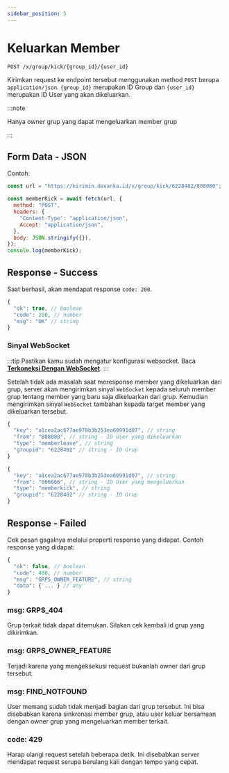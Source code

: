 ```yaml
---
sidebar_position: 5
---
```


# Keluarkan Member

```text title='HTTP(S)'
POST /x/group/kick/{group_id}/{user_id}
```

Kirimkan request ke endpoint tersebut menggunakan method `POST` berupa `application/json`. `{group_id}` merupakan ID Group dan `{user_id}` merupakan ID User yang akan dikeluarkan.

:::note

Hanya owner grup yang dapat mengeluarkan member grup

:::

## Form Data - JSON

Contoh:

```javascript
const url = "https://kirimin.devanka.id/x/group/kick/6228482/808080";

const memberKick = await fetch(url, {
  method: "POST",
  headers: {
    "Content-Type": "application/json",
    Accept: "application/json",
  },
  body: JSON.stringify({}),
});
console.log(memberKick);
```

## Response - Success

Saat berhasil, akan mendapat response `code: 200`.

```javascript
{
  "ok": true, // boolean
  "code": 200, // number
  "msg": "OK" // string
}
```

### Sinyal WebSocket

:::tip
Pastikan kamu sudah mengatur konfigurasi websocket. Baca **[Terkoneksi Dengan WebSocket](/transports/websocket)**.
:::

Setelah tidak ada masalah saat meresponse member yang dikeluarkan dari grup, server akan mengirimkan sinyal `WebSocket` kepada seluruh member grup tentang member yang baru saja dikeluarkan dari grup. Kemudian mengirimkan sinyal `WebSocket` tambahan kepada target member yang dikeluarkan tersebut.

```javascript title='Sinyal ke seluruh anggota grup'
{
  "key": "a1cea2ac677ae978b3b253ea60991d07", // string
  "from": "808080", // string - ID User yang dikeluarkan
  "type": "memberleave", // string
  "groupid": "6228482" // string - ID Grup
}
```

```javascript title='Sinyal ke user yang dikeluarkan'
{
  "key": "a1cea2ac677ae978b3b253ea60991d07", // string
  "from": "666666", // string - ID User yang mengeluarkan
  "type": "memberkick", // string
  "groupid": "6228482" // string - ID Grup
}
```

## Response - Failed

Cek pesan gagalnya melalui properti response yang didapat. Contoh response yang didapat:

```javascript
{
  "ok": false, // boolean
  "code": 400, // number
  "msg": "GRPS_OWNER_FEATURE", // string
  "data": { ... } // any
}
```

### msg: GRPS_404

Grup terkait tidak dapat ditemukan. Silakan cek kembali id grup yang dikirimkan.

### msg: GRPS_OWNER_FEATURE

Terjadi karena yang mengeksekusi request bukanlah owner dari grup tersebut.

### msg: FIND_NOTFOUND

User memang sudah tidak menjadi bagian dari grup tersebut. Ini bisa disebabkan karena sinkronasi member grup, atau user keluar bersamaan dengan owner grup yang mengeluarkan member terkait.

### code: 429

Harap ulangi request setelah beberapa detik. Ini disebabkan server mendapat request serupa berulang kali dengan tempo yang cepat.
